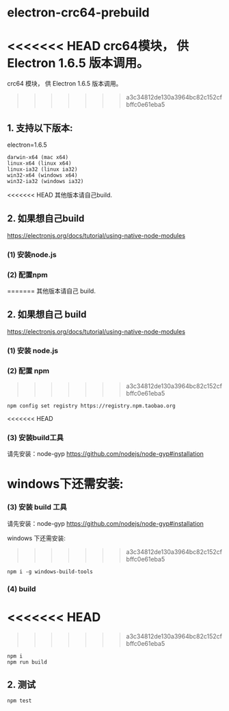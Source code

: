 # electron-crc64-prebuild

<<<<<<< HEAD
crc64模块， 供 Electron 1.6.5 版本调用。
=======
crc64 模块， 供 Electron 1.6.5 版本调用。
>>>>>>> a3c34812de130a3964bc82c152cfbffc0e61eba5

## 1. 支持以下版本:

electron=1.6.5

```
darwin-x64 (mac x64)
linux-x64 (linux x64)
linux-ia32 (linux ia32)
win32-x64 (windows x64)
win32-ia32 (windows ia32)
```

<<<<<<< HEAD
其他版本请自己build.

## 2. 如果想自己build

https://electronjs.org/docs/tutorial/using-native-node-modules

### (1) 安装node.js

### (2) 配置npm
=======
其他版本请自己 build.

## 2. 如果想自己 build

https://electronjs.org/docs/tutorial/using-native-node-modules

### (1) 安装 node.js

### (2) 配置 npm

>>>>>>> a3c34812de130a3964bc82c152cfbffc0e61eba5
```
npm config set registry https://registry.npm.taobao.org
```

<<<<<<< HEAD
### (3) 安装build工具
请先安装：node-gyp https://github.com/nodejs/node-gyp#installation

windows下还需安装:
=======
### (3) 安装 build 工具

请先安装：node-gyp https://github.com/nodejs/node-gyp#installation

windows 下还需安装:

>>>>>>> a3c34812de130a3964bc82c152cfbffc0e61eba5
```
npm i -g windows-build-tools
```

### (4) build
<<<<<<< HEAD
=======

>>>>>>> a3c34812de130a3964bc82c152cfbffc0e61eba5
```
npm i
npm run build
```

## 2. 测试

```
npm test
```
